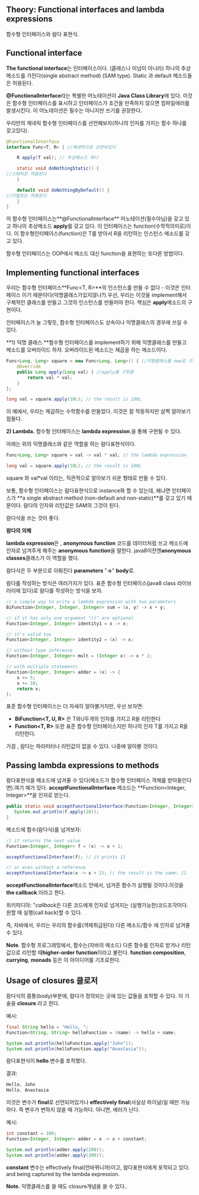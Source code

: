 ## Theory: Functional interfaces and lambda expressions

함수형 인터페이스와 람다 표현식.

## Functional interface

**The functional interface**는 인터페이스이다. (클래스나 이넘이 아니라) 하나의 추상 메소드를 가진다(single abstract method) (SAM type). Static 과 default 메소드들은 허용된다.

**@FunctionalInterface**라는 특별한 어노테이션이 **Java Class Library**에 있다. 이것은 함수형 인터페이스를 표시하고 인터페이스가 조건을 만족하지 않으면 컴파일에러를 발생시킨다. 이 어노테이션은 필수는 아니지만 쓰기를 권장한다.

우리만의 제네릭 함수형 인터페이스를 선언해보자(하나의 인자를 가지는 함수 하나를 갖고있다).

```java
@FunctionalInterface 
interface Func<T, R> { //제네릭으로 선언되있다

    R apply(T val); // 추상메소드 하나

    static void doNothingStatic() {
//스태틱은 허용된다
    }

    default void doNothingByDefault() {
//디펄트는 허용된다
    } 
}
```

이 함수형 인터페이스는**@FunctionalInterface** 어노테이션(필수아님)을 갖고 있고 하나의 추상메소드 **apply**를 갖고 있다. 이 인터페이스는 function(수학적의미로)이다. 이 함수형인터페이스(function)은 T를 받아서 R을 리턴하는 인스턴스 메소드를 갖고 있다.

함수형 인터페이스는 OOP에서 메소드 대신 function을 표현하는 또다른 방법이다.

## Implementing functional interfaces

우리는 함수형 인터페이스**Func<T, R>**의 인스턴스를 만들 수 없다 - 이것은 인터페이스 이기 때문이다(익명클래스가있지않나?).우선, 우리는 이것을 implement해서 구체적인 클래스를 만들고 그것의 인스턴스를 만들어야 한다. 핵심은 **apply**메소드의 구현이다.

인터페이스가 늘 그렇듯, 함수형 인터페이스도 상속이나 익명클래스의 경우에 쓰일 수 있다.

**1) 익명 클래스.**함수형 인터페이스를 implement하기 위해 익명클래스를 만들고 메소드를 오버라이드 하자. 오버라이드된 메소드는 제곱을 하는 메소드이다.

```java
Func<Long, Long> square = new Func<Long, Long>() { //익명클래스를 new로 구현중
    @Override
    public Long apply(Long val) { //apply를 구현중
        return val * val;
    }
};

long val = square.apply(10L); // the result is 100L
```

이 예에서, 우리는 제곱하는 수학함수를 만들었다. 이것은 잘 작동하지만 살짝 알아보기 힘들다.

**2) Lambda.** 함수형 인터페이스는 **lambda expression**.을 통해 구현될 수 있다.

아래는 위의 익명클래스와 같은 역할을 하는 람다표현식이다.

```java
Func<Long, Long> square = val -> val * val; // the lambda expression

long val = square.apply(10L); // the result is 100L
```

square 와 val*val 이라는, 직관적으로 알아보기 쉬운 형태로 만들 수 있다.

보통, 함수형 인터페이스는 람다표현식으로 instance화 할 수 있는데, 왜냐면 인터페이스가  **a single abstract method (non-default and non-static)**를 갖고 있기 때문이다. 람다의 인자와 리턴값은 SAM의 그것이 된다.

람다식을 쓰는 것이 좋다.

**람다의 의해**

**lambda expression**은 , **anonymous function** 코드를 데이터처럼 쓰고 메소드에 인자로 넘겨주게 해주는 **anonymous function**을 말한다. java8이전엔**anonymous classes**클래스가 이 역할을 했다.

람다식은 두 부분으로 이뤄진다  **parameters** "**->**" **body**로.

람다를 작성하는 방식은 여러가지가 있다. 표준 함수형 인터페이스(java8 class 라이브러리에 있다)로 람다를 작성하는 방식을 보자.

```java
// a simple way to write a lambda expression with two parameters
BiFunction<Integer, Integer, Integer> sum = (x, y) -> x + y;

// if it has only one argument "()" are optional
Function<Integer, Integer> identity1 = x -> x;

// it's valid too
Function<Integer, Integer> identity2 = (x) -> x;

// without type inference
Function<Integer, Integer> mult = (Integer x) -> x * 2;

// with multiple statements
Function<Integer, Integer> adder = (x) -> {
    x += 5;
    x += 10;
    return x;
};
```

표준 함수형 인터페이스는 더 자세히 알아볼거지만, 우선 보자면:

- **BiFunction<T, U, R>** 은 T와U두개의 인자를 가지고 R을 리턴한다
- **Function<T, R>** 또한 표준 함수형 인터페이스지만 하나의 인자 T를 가지고 R을 리턴한다.

가끔 , 람다는 파라미터나 리턴값이 없을 수 있다. 나중에 알아볼 것이다.

## Passing lambda expressions to methods

람다표현식을 메소드에 넘겨줄 수 있다(메소드가 함수형 인터페이스 객체를 받아들인다면).여기 예가 있다. **acceptFunctionalInterface** 메소드는 **Function<Integer, Integer>**을 인자로 받는다.

```java
public static void acceptFunctionalInterface(Function<Integer, Integer> f) {
   System.out.println(f.apply(10));
}
```

메소드에 함수(람다식)를 넘겨보자:

```java
// it returns the next value
Function<Integer, Integer> f = (x) -> x + 1;

acceptFunctionalInterface(f); // it prints 11

// or even without a reference
acceptFunctionalInterface(x -> x + 1); // the result is the same: 11
```

**acceptFunctionalInterface**메소드 안에서, 넘겨준 함수가 실행될 것이다.이것을 **the callback**.이라고 한다.

위키피디아: "*callback*은 다른 코드에게 인자로 넘겨지는 (실행가능한)코드조각이다. 원할 때 실행(call back)할 수 있다.

즉, 자바에서, 우리는 우리의 함수를(객체취급된다) 다른 메소드/함수 에 인자로 남겨줄 수 있다.

**Note**. 함수형 프로그래밍에서, 함수는(자바의 메소드) 다른 함수를 인자로 받거나 리턴값으로 리턴할 때**higher-order function**이라고 불린다. **function composition**, **currying**, **monads** 등은 이 아이디어를 기초로한다.

## Usage of closures       클로저

람다식의 몸통(body)부분에, 람다가 정의되는 곳에 있는 값들을 포착할 수 있다. 이 기술을  **closure**.라고 한다.

예시:

```java
final String hello = "Hello, ";
Function<String, String> helloFunction = (name) -> hello + name;

System.out.println(helloFunction.apply("John"));
System.out.println(helloFunction.apply("Anastasia"));
```

람다표현식이 **hello**.변수를 포착했다.

결과:

```java
Hello, John
Hello, Anastasia
```

이것은 변수가 **final**로 선언되어있거나 **effectively final**(사실상 파이널)일 때만 가능하다. 즉 변수가 변하지 않을 때 가능하다. 아니면, 에러가 난다.

예시:

```java
int constant = 100;
Function<Integer, Integer> adder = x -> x + constant; 

System.out.println(adder.apply(200));
System.out.println(adder.apply(300));
```

**constant** 변수는 effectively final(안바뀌니까)이고, 람다표현식에게 포착되고 있다. and being captured by the lambda expression.

**Note.** 익명클래스를 쓸 때도 closure개념을 쓸 수 있다..